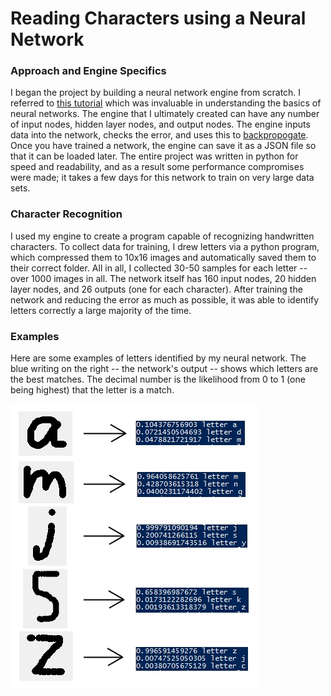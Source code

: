 # Reading Characters using a Neural Network

### Approach and Engine Specifics

I began the project by building a neural network engine from scratch. I referred to [this tutorial](http://mattmazur.com/2015/03/17/a-step-by-step-backpropagation-example/ "neural network tutorial") which was invaluable in understanding the basics of neural networks. The engine that I ultimately created can have any number of input nodes, hidden layer nodes, and output nodes. The engine inputs data into the network, checks the error, and uses this to [backpropogate](https://en.wikipedia.org/wiki/Backpropagation "backpropogation link"). Once you have trained a network, the engine can save it as a JSON file so that it can be loaded later. The entire project was written in python for speed and readability, and as a result some performance compromises were made; it takes a few days for this network to train on very large data sets.

### Character Recognition

I used my engine to create a program capable of recognizing handwritten characters. To collect data for training, I drew letters via a python program, which compressed them to 10x16 images and automatically saved them to their correct folder. All in all, I collected 30-50 samples for each letter -- over 1000 images in all. The network itself has 160 input nodes, 20 hidden layer nodes, and 26 outputs (one for each character). After training the network and reducing the error as much as possible, it was able to identify letters correctly a large majority of the time.

### Examples

Here are some examples of letters identified by my neural network. The blue writing on the right -- the network's output -- shows which letters are the best matches. The decimal number is the likelihood from 0 to 1 (one being highest) that the letter is a match. 

![example character recognition](img/neural-network.jpg "example character recognition")